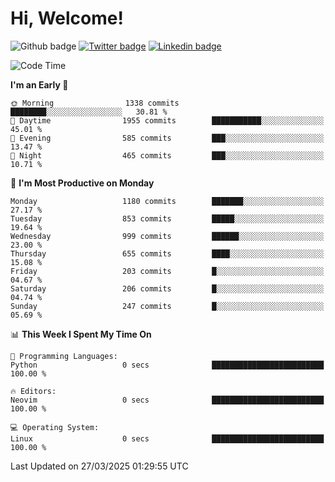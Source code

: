   # Hi, Welcome!
  ![Github badge](https://img.shields.io/github/followers/kraken-afk.svg?style=social&label=Follow&maxAge=2592000)
  [![Twitter badge](https://img.shields.io/badge/-Twitter-00acee?style=flat-square&logo=Twitter&logoColor=white)](https://twitter.com/trshppl)
  [![Linkedin badge](https://img.shields.io/badge/LinkedIn-0077B5?style=flat-square&logo=linkedin&logoColor=white)](https://www.linkedin.com/in/noveanrer)
<!--START_SECTION:waka-->
![Code Time](http://img.shields.io/badge/Code%20Time-841%20hrs%2046%20mins-blue)

**I'm an Early 🐤** 

```text
🌞 Morning                1338 commits        ████████░░░░░░░░░░░░░░░░░   30.81 % 
🌆 Daytime                1955 commits        ███████████░░░░░░░░░░░░░░   45.01 % 
🌃 Evening                585 commits         ███░░░░░░░░░░░░░░░░░░░░░░   13.47 % 
🌙 Night                  465 commits         ███░░░░░░░░░░░░░░░░░░░░░░   10.71 % 
```
📅 **I'm Most Productive on Monday** 

```text
Monday                   1180 commits        ███████░░░░░░░░░░░░░░░░░░   27.17 % 
Tuesday                  853 commits         █████░░░░░░░░░░░░░░░░░░░░   19.64 % 
Wednesday                999 commits         ██████░░░░░░░░░░░░░░░░░░░   23.00 % 
Thursday                 655 commits         ████░░░░░░░░░░░░░░░░░░░░░   15.08 % 
Friday                   203 commits         █░░░░░░░░░░░░░░░░░░░░░░░░   04.67 % 
Saturday                 206 commits         █░░░░░░░░░░░░░░░░░░░░░░░░   04.74 % 
Sunday                   247 commits         █░░░░░░░░░░░░░░░░░░░░░░░░   05.69 % 
```


📊 **This Week I Spent My Time On** 

```text
💬 Programming Languages: 
Python                   0 secs              █████████████████████████   100.00 % 

🔥 Editors: 
Neovim                   0 secs              █████████████████████████   100.00 % 

💻 Operating System: 
Linux                    0 secs              █████████████████████████   100.00 % 
```


 Last Updated on 27/03/2025 01:29:55 UTC
<!--END_SECTION:waka-->